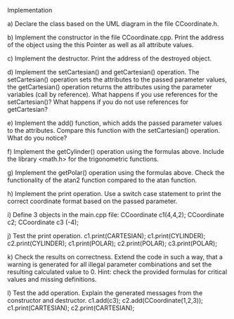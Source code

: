 Implementation

a) Declare the class based on the UML diagram in the file CCoordinate.h.

b) Implement the constructor in the file CCoordinate.cpp. Print the address of the object using
the this Pointer as well as all attribute values.

c) Implement the destructor. Print the address of the destroyed object.

d) Implement the setCartesian() and getCartesian() operation. The setCartesian() operation
sets the attributes to the passed parameter values, the getCartesian() operation returns the
attributes using the parameter variables (call by reference). What happens if you use
references for the setCartesian()? What happens if you do not use references for
getCartesian?

e) Implement the add() function, which adds the passed parameter values to the attributes.
Compare this function with the setCartesian() operation. What do you notice?

f) Implement the getCylinder() operation using the formulas above. Include the library
<math.h> for the trigonometric functions.

g) Implement the getPolar() operation using the formulas above. Check the functionality of the
atan2 function compared to the atan function.

h) Implement the print operation. Use a switch case statement to print the correct coordinate
format based on the passed parameter.

i) Define 3 objects in the main.cpp file:
    CCoordinate c1(4,4,2);
    CCoordinate c2;
    CCoordinate c3 (-4);

j) Test the print operation.
    c1.print(CARTESIAN);
    c1.print(CYLINDER);
    c2.print(CYLINDER);
    c1.print(POLAR);
    c2.print(POLAR);
    c3.print(POLAR);

k) Check the results on correctness. Extend the code in such a way, that a warning is generated for all illegal parameter combinations and set the resulting calculated value to 0. Hint: check the provided formulas for critical values and missing definitions.

l) Test the add operation. Explain the generated messages from the constructor and destructor.
    c1.add(c3);
    c2.add(CCoordinate(1,2,3));
    c1.print(CARTESIAN);
    c2.print(CARTESIAN);